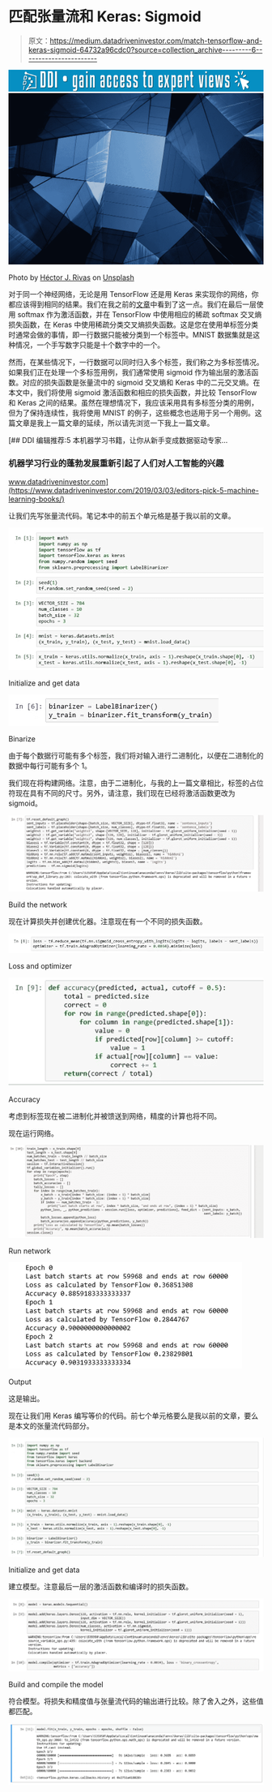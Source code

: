 # 匹配张量流和 Keras: Sigmoid

> 原文：<https://medium.datadriveninvestor.com/match-tensorflow-and-keras-sigmoid-64732a96cdc0?source=collection_archive---------6----------------------->

[![](img/2ba9d9d9fb17026271e07a262c1a6f2f.png)](http://www.track.datadriveninvestor.com/1B9E)![](img/90757866037aa055e8fbbc1c772fd0f3.png)

Photo by [Héctor J. Rivas](https://unsplash.com/@hjrc33?utm_source=medium&utm_medium=referral) on [Unsplash](https://unsplash.com?utm_source=medium&utm_medium=referral)

对于同一个神经网络，无论是用 TensorFlow 还是用 Keras 来实现你的网络，你都应该得到相同的结果。我们在我之前的[文章](https://medium.com/@amareshp72/match-tensorflow-results-and-keras-results-ccbf80f2f68f)中看到了这一点。我们在最后一层使用 softmax 作为激活函数，并在 TensorFlow 中使用相应的稀疏 softmax 交叉熵损失函数，在 Keras 中使用稀疏分类交叉熵损失函数。这是您在使用单标签分类时通常会做的事情，即一行数据只能被分类到一个标签中。MNIST 数据集就是这种情况，一个手写数字只能是十个数字中的一个。

然而，在某些情况下，一行数据可以同时归入多个标签，我们称之为多标签情况。如果我们正在处理一个多标签用例，我们通常使用 sigmoid 作为输出层的激活函数。对应的损失函数是张量流中的 sigmoid 交叉熵和 Keras 中的二元交叉熵。在本文中，我们将使用 sigmoid 激活函数和相应的损失函数，并比较 TensorFlow 和 Keras 之间的结果。虽然在理想情况下，我应该采用具有多标签分类的用例，但为了保持连续性，我将使用 MNIST 的例子，这些概念也适用于另一个用例。这篇文章是我上一篇文章的延续，所以请先浏览一下我上一篇文章。

[](https://www.datadriveninvestor.com/2019/03/03/editors-pick-5-machine-learning-books/) [## DDI 编辑推荐:5 本机器学习书籍，让你从新手变成数据驱动专家…

### 机器学习行业的蓬勃发展重新引起了人们对人工智能的兴趣

www.datadriveninvestor.com](https://www.datadriveninvestor.com/2019/03/03/editors-pick-5-machine-learning-books/) 

让我们先写张量流代码。笔记本中的前五个单元格是基于我以前的文章。

![](img/67eb129436fb2c3111a0a0856e4939b5.png)

Initialize and get data

![](img/4622a1e0eb56ad4e1089c939908cae10.png)

Binarize

由于每个数据行可能有多个标签，我们将对输入进行二进制化，以便在二进制化的数据中每行可能有多个 1。

我们现在将构建网络。注意，由于二进制化，与我的上一篇文章相比，标签的占位符现在具有不同的尺寸。另外，请注意，我们现在已经将激活函数更改为 sigmoid。

![](img/0f84c4d02eb655ef60980130936d0471.png)

Build the network

现在计算损失并创建优化器。注意现在有一个不同的损失函数。

![](img/9dba534170a4ca62b3347525dc1d8c52.png)

Loss and optimizer

![](img/df80534de32beec8480ddf6e92a4d551.png)

Accuracy

考虑到标签现在被二进制化并被馈送到网络，精度的计算也将不同。

现在运行网络。

![](img/cf29438d77ac9fbce6a73e9b83e370cf.png)

Run network

![](img/cc4a7d13797bc117bf466b0d9b3b41a2.png)

Output

这是输出。

现在让我们用 Keras 编写等价的代码。前七个单元格要么是我以前的文章，要么是本文的张量流代码部分。

![](img/680c515ce5a784d31bd1511d997cf5b2.png)

Initialize and get data

建立模型。注意最后一层的激活函数和编译时的损失函数。

![](img/594701ff8994d8fa6758ff853883afe6.png)

Build and compile the model

符合模型。将损失和精度值与张量流代码的输出进行比较。除了舍入之外，这些值都匹配。

![](img/a3622b4590cfd710d0941746ad49f238.png)